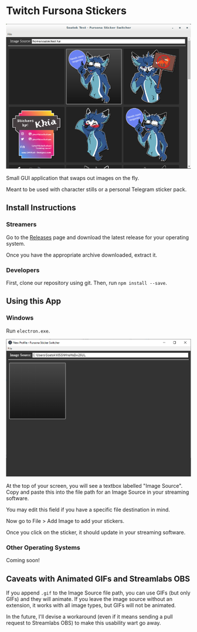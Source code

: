 # Twitch Fursona Stickers

![App Screenshot](docs/img/fursona-stickers-01.png)

Small GUI application that swaps out images on the fly. 

Meant to be used with character stills or a personal Telegram sticker pack.

## Install Instructions

### Streamers

Go to the [Releases](https://github.com/soatok/twitch-fursona-stickers/releases)
page and download the latest release for your operating system.

Once you have the appropriate archive downloaded, extract it. 

### Developers

First, clone our repository using git. Then, run `npm install --save`.

## Using this App

### Windows

Run `electron.exe`.

![App Screenshot](docs/img/fursona-stickers-00.png)

At the top of your screen, you will see a textbox labelled "Image Source".
Copy and paste this into the file path for an Image Source in your streaming 
software.
 
You may edit this field if you have a specific file destination in mind.

Now go to File > Add Image to add your stickers.

Once you click on the sticker, it should update in your streaming software.

### Other Operating Systems

Coming soon!

## Caveats with Animated GIFs and Streamlabs OBS

If you append `.gif` to the Image Source file path, you can use GIFs (but
only GIFs) and they will animate. If you leave the image source without an
extension, it works with all image types, but GIFs will not be animated.

In the future, I'll devise a workaround (even if it means sending a pull
request to Streamlabs OBS) to make this usability wart go away.
